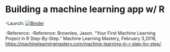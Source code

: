# Building a machine learning app w/ R

-Launch:
[![Binder](https://mybinder.org/badge_logo.svg)](https://mybinder.org/v2/gh/kyoungosu/machine_learning_r.git/HEAD)

-Reference: -Reference: Brownlee, Jason. “Your First Machine Learning Project in R Step-By-Step.” Machine Learning Mastery, February 3,2016, https://machinelearningmastery.com/machine-learning-in-r-step-by-step/.